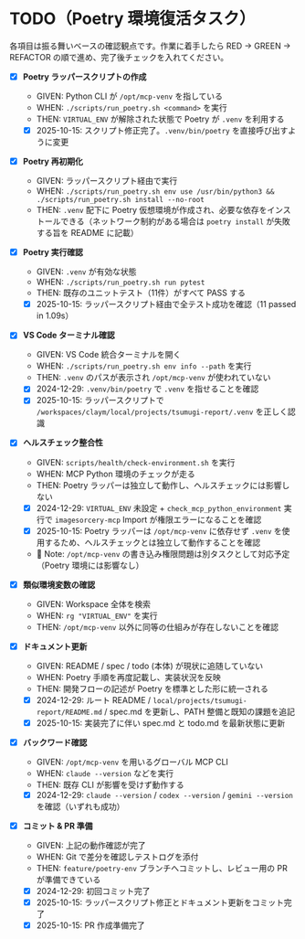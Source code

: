 # TODO（Poetry 環境復活タスク）

各項目は振る舞いベースの確認観点です。作業に着手したら RED → GREEN → REFACTOR の順で進め、完了後チェックを入れてください。

- [x] **Poetry ラッパースクリプトの作成**
  - GIVEN: Python CLI が `/opt/mcp-venv` を指している
  - WHEN: `./scripts/run_poetry.sh <command>` を実行
  - THEN: `VIRTUAL_ENV` が解除された状態で Poetry が `.venv` を利用する
  - [x] 2025-10-15: スクリプト修正完了。`.venv/bin/poetry` を直接呼び出すように変更

- [x] **Poetry 再初期化**
  - GIVEN: ラッパースクリプト経由で実行
  - WHEN: `./scripts/run_poetry.sh env use /usr/bin/python3 && ./scripts/run_poetry.sh install --no-root`
  - THEN: `.venv` 配下に Poetry 仮想環境が作成され、必要な依存をインストールできる（ネットワーク制約がある場合は `poetry install` が失敗する旨を README に記載）

- [x] **Poetry 実行確認**
  - GIVEN: `.venv` が有効な状態
  - WHEN: `./scripts/run_poetry.sh run pytest`
  - THEN: 既存のユニットテスト（11件）がすべて PASS する
  - [x] 2025-10-15: ラッパースクリプト経由で全テスト成功を確認（11 passed in 1.09s）

- [x] **VS Code ターミナル確認**
  - GIVEN: VS Code 統合ターミナルを開く
  - WHEN: `./scripts/run_poetry.sh env info --path` を実行
  - THEN: `.venv` のパスが表示され `/opt/mcp-venv` が使われていない
  - [x] 2024-12-29: `.venv/bin/poetry` で `.venv` を指せることを確認
  - [x] 2025-10-15: ラッパースクリプトで `/workspaces/claym/local/projects/tsumugi-report/.venv` を正しく認識

- [x] **ヘルスチェック整合性**
  - GIVEN: `scripts/health/check-environment.sh` を実行
  - WHEN: MCP Python 環境のチェックが走る
  - THEN: Poetry ラッパーは独立して動作し、ヘルスチェックには影響しない
  - [x] 2024-12-29: `VIRTUAL_ENV` 未設定 + `check_mcp_python_environment` 実行で `imagesorcery-mcp` Import が権限エラーになることを確認
  - [x] 2025-10-15: Poetry ラッパーは `/opt/mcp-venv` に依存せず `.venv` を使用するため、ヘルスチェックとは独立して動作することを確認
  - 📝 Note: `/opt/mcp-venv` の書き込み権限問題は別タスクとして対応予定（Poetry 環境には影響なし）

- [x] **類似環境変数の確認**
  - GIVEN: Workspace 全体を検索
  - WHEN: `rg "VIRTUAL_ENV"` を実行
  - THEN: `/opt/mcp-venv` 以外に同等の仕組みが存在しないことを確認

- [x] **ドキュメント更新**
  - GIVEN: README / spec / todo (本体) が現状に追随していない
  - WHEN: Poetry 手順を再度記載し、実装状況を反映
  - THEN: 開発フローの記述が Poetry を標準とした形に統一される
  - [x] 2024-12-29: ルート README / `local/projects/tsumugi-report/README.md` / spec.md を更新し、PATH 整備と既知の課題を追記
  - [x] 2025-10-15: 実装完了に伴い spec.md と todo.md を最新状態に更新

- [x] **バックワード確認**
  - GIVEN: `/opt/mcp-venv` を用いるグローバル MCP CLI
  - WHEN: `claude --version` などを実行
  - THEN: 既存 CLI が影響を受けず動作する
  - [x] 2024-12-29: `claude --version` / `codex --version` / `gemini --version` を確認（いずれも成功）

- [x] **コミット & PR 準備**
  - GIVEN: 上記の動作確認が完了
  - WHEN: Git で差分を確認しテストログを添付
  - THEN: `feature/poetry-env` ブランチへコミットし、レビュー用の PR が準備できている
  - [x] 2024-12-29: 初回コミット完了
  - [x] 2025-10-15: ラッパースクリプト修正とドキュメント更新をコミット完了
  - [x] 2025-10-15: PR 作成準備完了

